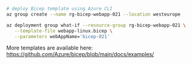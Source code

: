 ```bash
# deploy Bicep template using Azure CLI
az group create --name rg-bicep-webapp-021 --location westeurope

az deployment group what-if --resource-group rg-bicep-webapp-021 \
   --template-file webapp-linux.bicep \
   --parameters webAppName='bicep-021'
```

More templates are available here:
https://github.com/Azure/bicep/blob/main/docs/examples/